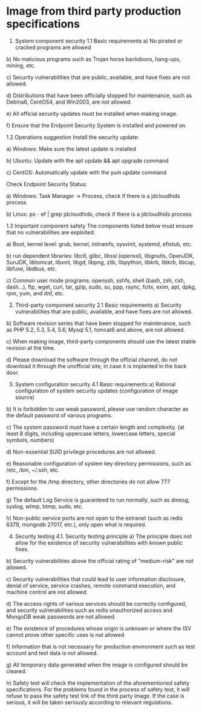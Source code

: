 # Image from third party production specifications

1. System component security
1.1 Basic requirements
a) No pirated or cracked programs are allowed

b) No malicious programs such as Trojan horse backdoors, hang-ups, mining, etc.

c) Security vulnerabilities that are public, available, and have fixes are not allowed.

d) Distributions that have been officially stopped for maintenance, such as Debina6, CentOS4, and Win2003, are not allowed.

e) All official security updates must be installed when making image.

f) Ensure that the Endpoint Security System is installed and powered on.

1.2 Operations suggestion
Install the security update:

a) Windows: Make sure the latest update is installed

b) Ubuntu: Update with the apt update && apt upgrade command

c) CentOS: Automatically update with the yum update command

Check Endpoint Security Status:

a) Windows: Task Manager -> Process, check if there is a jdcloudhids process

b) Linux: ps - ef  | grep jdcloudhids, check if there is a jdcloudhids process

1.3 Important component safety
The components listed below must ensure that no vulnerabilities are exploited:

a) Boot, kernel level: grub, kernel, initramfs, sysvinit, systemd, efistub, etc.

b) run dependent libraries: libc6, glibc, libssl (openssl), libgnutls, OpenJDK, SunJDK, libtomcat, libxml, libgd, libpng, zlib, libpython, libkrb, libkrb, libcup, libfuse, libdbus, etc.

c) Common user mode programs: openssh, sshfs, shell (bash, zsh, csh, dash...), ftp, wget, curl, tar, gzip, sudo, su, ppp, rsync, fcitx, exim, apt, dpkg, rpm, yum, and dnf, etc.

2. Third-party component security
2.1 Basic requirements
a) Security vulnerabilities that are public, available, and have fixes are not allowed.

b) Software revision series that have been stopped for maintenance, such as PHP 5.2, 5.3, 5.4, 5.6, Mysql 5.1, tomcat6 and above, are not allowed.

c) When making image, third-party components should use the latest stable revision at the time.

d) Please download the software through the official channel, do not download it through the unofficial site, in case it is implanted in the back door.

3. System configuration security
4.1 Basic requirements
a) Rational configuration of system security updates (configuration of image source)

b) It is forbidden to use weak password, please use random character as the default password of various programs.

c) The system password must have a certain length and complexity. (at least 8 digits, including uppercase letters, lowercase letters, special symbols, numbers)

d) Non-essential SUID privilege procedures are not allowed.

e) Reasonable configuration of system key directory permissions, such as /etc, /bin, ~/.ssh, etc.

f) Except for the /tmp directory, other directories do not allow 777 permissions.

g) The default Log Service is guaranteed to run normally, such as dmesg, syslog, wtmp, btmp, sudo, etc.

h) Non-public service ports are not open to the extranet (such as redis 6379, mongodb 27017, etc.), only open what is required.

4. Security testing
4.1. Security testing principle
a) The principle does not allow for the existence of security vulnerabilities with known public fixes.

b) Security vulnerabilities above the official rating of "medium-risk" are not allowed.

c) Security vulnerabilities that could lead to user information disclosure, denial of service, service crashes, remote command execution, and machine control are not allowed.

d) The access rights of various services should be correctly configured, and security vulnerabilities such as redis unauthorized access and MongoDB weak passwords are not allowed.

e) The existence of procedures whose origin is unknown or where the ISV cannot prove other specific uses is not allowed

f) Information that is not necessary for production environment such as test account and test data is not allowed.

g) All temporary data generated when the image is configured should be cleared.

h) Safety test will check the implementation of the aforementioned safety specifications. For the problems found in the process of safety test, it will refuse to pass the safety test link of the third party image. If the case is serious, it will be taken seriously according to relevant regulations.

